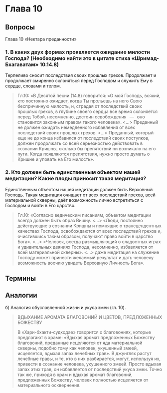 # Глава 10

## Вопросы

Глава 10 «Нектара преданности»

### 1. В каких двух формах проявляется ожидание милости Господа? (Необходимо найти это в цитате стиха «Шримад-Бхагаватам» 10.14.8)

Терпеливо сносит последствия своих прошлых грехов.
Продолжает и продолжает смиренно склоняться перед Господом и служить Ему в сердце, словами и телом.

> Гл.10: «В Десятой песни (14.8) говорится: «О мой Господь, всякий, кто постоянно ожидает, когда Ты прольешь на него Свою беспричинную милость, и, страдая от последствий своих прошлых грехов, в глубине своего сердца все время склоняется перед Тобой, несомненно, достоин освобождения    —    оно становится законным правом такого человека». <…> Преданный не должен ожидать немедленного избавления от всех последствий своих прошлых грехов. <…> Преданный, который еще не до конца избавился от последствий своих поступков, должен продолжать со всей серьезностью действовать в сознании Кришны, сколько бы препятствий ни возникало на его пути. Когда появляются препятствия, нужно просто думать о Кришне и уповать на Его милость».

### 2. Кто должен быть единственным объектом нашей медитации? Какие плоды приносит такая медитация?

Единственным объектом нашей медитации должен быть Верховный Господь. Такая медитация очищает от всех последствий грехов, всей материальной скверны, даёт возможность лично встретиться с Господом и войти в Его царство.

> Гл.10: «Согласно ведическим писаниям, объектом медитации всегда должен быть образ Вишну. <…> «Люди, постоянно действующие в сознании Кришны и помнящие о трансцендентных качествах Господа, освобождаются от всех последствий грехов и, очистившись таким образом, получают право войти в царство Бога». <…> «Человек, всегда размышляющий о сладостных играх и удивительных деяниях Господа, несомненно, избавляется от всей материальной скверны». <…> даже медитация на служение Господу может принести желаемый результат и дать человеку возможность воочию увидеть Верховную Личность Бога».

## Термины

## Аналогии

б) Аналогия обусловленной жизни и укуса змеи (гл. 10).

> ВДЫХАНИЕ АРОМАТА БЛАГОВОНИЙ И ЦВЕТОВ, ПРЕДЛОЖЕННЫХ БОЖЕСТВУ
>
> В «Хари-бхакти-судходае» говорится о благовониях, которые предлагают в храме: «Вдыхая аромат предложенных Божеству благовоний, преданные исцеляются от яда материальной скверны, подобно тому как человек, укушенный змеей, исцеляется, вдыхая запах лечебных трав». В джунглях растут лечебные травы, и те, кто в них разбирается, могут, используя их, привести в сознание человека, укушенного змеей. Просто вдыхая запах этих трав, он избавляется от последствий укуса змеи. Точно так же, приходя в храм и вдыхая аромат благовоний, предложенных Божеству, человек полностью исцеляется от материального осквернения.

